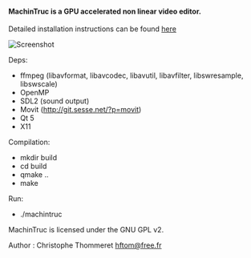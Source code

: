 #### MachinTruc is a GPU accelerated non linear video editor.

Detailed installation instructions can be found [here](http://machintruc.hftom.fr/forum/index.php)

![Screenshot](http://hftom.fr/machintruc-2.jpg)



Deps:
- ffmpeg (libavformat, libavcodec, libavutil, libavfilter, libswresample, libswscale)
- OpenMP
- SDL2 (sound output)
- Movit (http://git.sesse.net/?p=movit)
- Qt 5
- X11

Compilation:
- mkdir build
- cd build
- qmake ..
- make

Run:
- ./machintruc


MachinTruc is licensed under the GNU GPL v2.

Author : Christophe Thommeret <hftom@free.fr>
